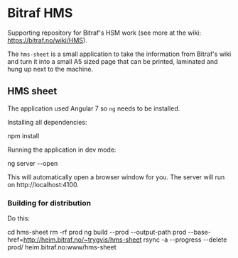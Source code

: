 # Bitraf HMS

Supporting repository for Bitraf's HSM work (see more at the wiki:
https://bitraf.no/wiki/HMS).

The ``hms-sheet`` is a small application to take the information from Bitraf's
wiki and turn it into a small A5 sized page that can be printed, laminated and
hung up next to the machine.

## HMS sheet

The application used Angular 7 so ``ng`` needs to be installed.

Installing all dependencies:

  npm install

Running the application in dev mode:

  ng server --open

This will automatically open a browser window for you. The server will run on
http://localhost:4100.

### Building for distribution

Do this:

  cd hms-sheet
  rm -rf prod
  ng build --prod --output-path prod --base-href=http://heim.bitraf.no/~trygvis/hms-sheet
  rsync -a --progress --delete prod/ heim.bitraf.no:www/hms-sheet


